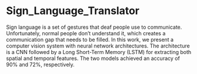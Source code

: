 # Sign_Language_Translator
Sign language is a set of gestures that deaf people use to communicate. Unfortunately, 
normal people don’t understand it, which creates a communication gap that needs to 
be filled. In this work, we present a computer vision system with neural network 
architectures. The architecture is a CNN followed by a Long Short-Term Memory 
(LSTM) for extracting both spatial and temporal features. The two models achieved an 
accuracy of 90% and 72%, respectively.
